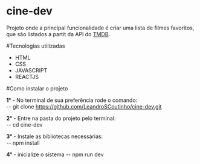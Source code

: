 # cine-dev

Projeto onde a principal funcionalidade é criar uma lista de filmes favoritos, que são listados a partit da API do [TMDB](<https://www.themoviedb.org/documentation/api>).

#Tecnologias utilizadas

* HTML
* CSS
* JAVASCRIPT
* REACTJS

#Como instalar o projeto

**1°** - No terminal de sua preferência rode o comando:<br/>
-- git clone https://github.com/LeandroSCoutinho/cine-dev.git


**2°** - Entre na pasta do projeto pelo terminal:<br/>
-- cd cine-dev

**3°** - Instale as bibliotecas necessárias:<br/>
-- npm install

**4°** - inicialize o sistema
-- npm run dev



